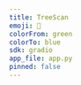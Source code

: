 ```yaml
---
title: TreeScan
emoji: 🌳
colorFrom: green
colorTo: blue
sdk: gradio
app_file: app.py
pinned: false
---
```

